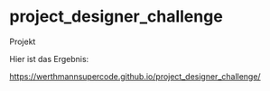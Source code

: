 # project_designer_challenge

Projekt

Hier ist das Ergebnis:

https://werthmannsupercode.github.io/project_designer_challenge/
